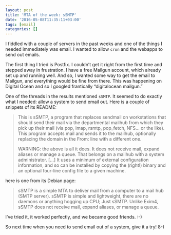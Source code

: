 ```yaml
---
layout: post
title: 'MTA of the week: sSMTP'
date: '2016-05-08T11:35:11+03:00'
tags: [email]
categories: []
---
```

I fiddled with a couple of servers in the past weeks and one of the
things I needed immediately was email. I wanted to allow `cron` and the
webapps to send out emails.

The first thing I tried is Postfix. I couldn’t get it right from the
first time and stepped away in frustration. I have a free Mailgun
account, which already set up and running well. And so, I wanted some
way to get the email to Mailgun, and everything would be fine from
there. This was happening on Digital Ocean and so I googled frantically
“digitalocean mailgun.”

One of the threads in the results mentioned `sSMTP`. It seemed to do
exactly what I needed: allow a system to send email out. Here is a
couple of snippets of its README:


> This is sSMTP, a program that replaces sendmail on workstations that
> should send their mail via the departmental mailhub from which they
> pick up their mail (via pop, imap, rsmtp, pop_fetch, NFS… or the
> like).  This program accepts mail and sends it to the mailhub,
> optionally replacing the domain in the From: line with a different
> one.
>
> WARNING: the above is all it does. It does not receive mail, expand
> aliases or manage a queue.  That belongs on a mailhub with a system
> administrator. […] It uses a minimum of external configuration
> information, and so can be installed by copying the (right!) binary
> and an optional four-line config file to a given machine.

here is one from its Debian page:

> sSMTP is a simple MTA to deliver mail from a computer to a mail hub
> (SMTP server). sSMTP is simple and lightweight, there are no daemons
> or anything hogging up CPU; Just sSMTP. Unlike Exim4, sSMTP does not
> receive mail, expand aliases, or manage a queue.

I’ve tried it, it worked perfectly, and we became good friends. :-)

So next time when you need to send email out of a system, give it a try!
8-)
